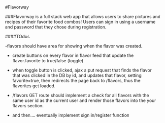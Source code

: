 #Flavorway

###Flavorway is a full stack web app that allows users to share pictures and recipes of their favorite food combos! Users can sign in using a username and password that they chose during registration.

####TOdos

-flavors should have area for showing when the flavor was created.

- create buttons on every flavor in flavor feed that update the flavor.favorite to true/false (toggle)
- when toggle button is clicked, ajax a put request that finds the flavor that was clicked in the DB by id, and updates that flavor, setting favorite=true, then redirects the page back to /flavors, thus the flavorites get loaded.

- /flavors GET route should implement a check for all flavors with the same user id as the current user and render those flavors into the your flavors section.

- and then.... eventually implement sign in/register function